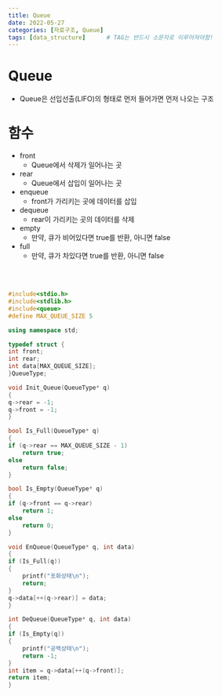 ```yaml
---
title: Queue
date: 2022-05-27
categories: [자료구조, Queue]
tags: [data_structure]		# TAG는 반드시 소문자로 이루어져야함!
---
```


Queue
=============
 * Queue은 선입선출(LIFO)의 형태로 먼저 들어가면 먼저 나오는 구조


함수
=============

 * front
   * Queue에서 삭제가 일어나는 곳
 * rear
   * Queue에서 삽입이 일어나는 곳
 * enqueue
   * front가 가리키는 곳에 데이터를 삽입
 * dequeue
   * rear이 가리키는 곳의 데이터를 삭제
 * empty
   * 만약, 큐가 비어있다면 true를 반환, 아니면 false
 * full
   * 만약, 큐가 차있다면 true를 반환, 아니면 false

<br><br>

```c++
#include<stdio.h>
#include<stdlib.h>
#include<queue>
#define MAX_QUEUE_SIZE 5

using namespace std;

typedef struct {
int front;
int rear;
int data[MAX_QUEUE_SIZE];
}QueueType;

void Init_Queue(QueueType* q)
{
q->rear = -1;
q->front = -1;
}

bool Is_Full(QueueType* q)
{
if (q->rear == MAX_QUEUE_SIZE - 1)
	return true;
else
	return false;
}

bool Is_Empty(QueueType* q)
{
if (q->front == q->rear)
	return 1;
else
	return 0;
}

void EnQueue(QueueType* q, int data)
{
if (Is_Full(q))
{
	printf("포화상태\n");
	return;
}
q->data[++(q->rear)] = data;
}

int DeQueue(QueueType* q, int data)
{
if (Is_Empty(q))
{
	printf("공백상태\n");
	return -1;
}
int item = q->data[++(q->front)];
return item;
}
```

